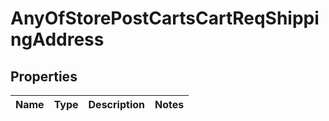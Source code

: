 # AnyOfStorePostCartsCartReqShippingAddress

## Properties
Name | Type | Description | Notes
------------ | ------------- | ------------- | -------------
